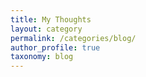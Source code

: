 ```yaml
---
title: My Thoughts
layout: category
permalink: /categories/blog/
author_profile: true
taxonomy: blog
---
```

